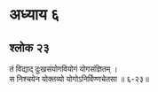 # अध्याय ६

## श्लोक २३

तं विद्याद् दुःखसंयोगवियोगं योगसंज्ञितम् ।<br>स निश्चयेन योक्तव्यो योगोऽनिर्विण्णचेतसा ॥ ६-२३॥<br><br>

